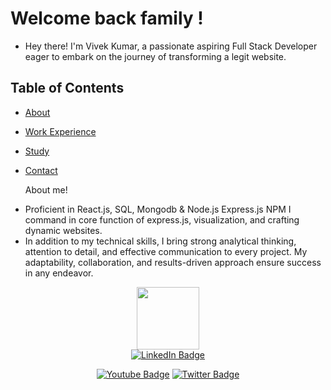 
# Welcome back family !
- Hey there! I'm Vivek Kumar, a passionate aspiring Full Stack Developer eager to embark on the journey of transforming a legit website.
     
## Table of Contents
- [About](#about-me)
- [Work Experience](#work-experience)
- [Study](#study)
- [Contact](#contact)
  
    About me!</h3>
    <li>Proficient in React.js, SQL, Mongodb & Node.js Express.js NPM I command in core function of express.js, visualization, and crafting dynamic websites.</li>

  <li>
    In addition to my technical skills, I bring strong analytical thinking, attention to detail, and effective communication to every project. My adaptability, collaboration, and results-driven approach ensure success in any endeavor.
</li>
    
<div id="header" align="center">
  <img src="https://media.giphy.com/media/M9gbBd9nbDrOTu1Mqx/giphy.gif" width="100"/>
  <div id="badges">
  <a href="https://www.linkedin.com/in/vivek-kumar-640540257?utm_source=share&utm_campaign=share_via&utm_content=profile&utm_medium=android_app" target="_blank"><img src="https://img.shields.io/badge/LinkedIn-blue?style=for-the-badge&logo=linkedin&logoColor=white" alt="LinkedIn Badge"/></a>
    
  <a href="https://www.youtube.com/@Pro_programming_Hub"><img src="https://img.shields.io/badge/YouTube-red?style=for-the-badge&logo=youtube&logoColor=white" alt="Youtube Badge"/></a>
 <a href="https://x.com/riyal_Vivek"> <img src="https://img.shields.io/badge/Twitter-blue?style=for-the-badge&logo=twitter&logoColor=white" alt="Twitter Badge"/></a>
</div>
</div>
</body>
</html>
